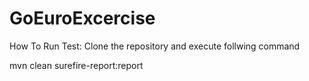 # GoEuroExcercise
How To Run Test:
Clone the repository and execute follwing command

mvn clean surefire-report:report



